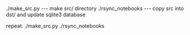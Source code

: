 
./make_src.py --- make src/ directory
./rsync_notebooks --- copy src into dst/ and update sqlite3 database

repeat:
  ./make_src.py
  ./rsync_notebooks
